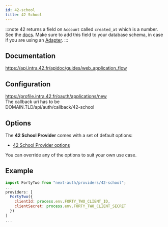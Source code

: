 ```yaml
---
id: 42-school
title: 42 School
---
```


:::note
42 returns a field on `Account` called `created_at` which is a number. See the [docs](https://api.intra.42.fr/apidoc/guides/getting_started#make-basic-requests). Make sure to add this field to your database schema, in case if you are using an [Adapter](/adapters/overview).
:::

## Documentation

https://api.intra.42.fr/apidoc/guides/web_application_flow

## Configuration

https://profile.intra.42.fr/oauth/applications/new  
The callback uri has to be  
DOMAIN.TLD/api/auth/callback/42-school

## Options

The **42 School Provider** comes with a set of default options:

- [42 School Provider options](https://github.com/nextauthjs/next-auth/blob/main/packages/next-auth/src/providers/42-school.ts)

You can override any of the options to suit your own use case.

## Example

```js
import FortyTwo from "next-auth/providers/42-school";
...
providers: [
  FortyTwo({
    clientId: process.env.FORTY_TWO_CLIENT_ID,
    clientSecret: process.env.FORTY_TWO_CLIENT_SECRET
  })
]
...
```
